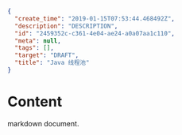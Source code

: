 ``````` json
{
  "create_time": "2019-01-15T07:53:44.468492Z",
  "description": "DESCRIPTION",
  "id": "2459352c-c361-4e04-ae24-a0a07aa1c110",
  "meta": null,
  "tags": [],
  "target": "DRAFT",
  "title": "Java 线程池"
}
```````
# Content 
markdown document.
